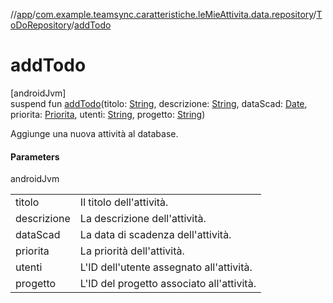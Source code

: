 //[app](../../../index.md)/[com.example.teamsync.caratteristiche.leMieAttivita.data.repository](../index.md)/[ToDoRepository](index.md)/[addTodo](add-todo.md)

# addTodo

[androidJvm]\
suspend fun [addTodo](add-todo.md)(titolo: [String](https://kotlinlang.org/api/latest/jvm/stdlib/kotlin/-string/index.html), descrizione: [String](https://kotlinlang.org/api/latest/jvm/stdlib/kotlin/-string/index.html), dataScad: [Date](https://developer.android.com/reference/kotlin/java/util/Date.html), priorita: [Priorita](../../com.example.teamsync.util/-priorita/index.md), utenti: [String](https://kotlinlang.org/api/latest/jvm/stdlib/kotlin/-string/index.html), progetto: [String](https://kotlinlang.org/api/latest/jvm/stdlib/kotlin/-string/index.html))

Aggiunge una nuova attività al database.

#### Parameters

androidJvm

| | |
|---|---|
| titolo | Il titolo dell'attività. |
| descrizione | La descrizione dell'attività. |
| dataScad | La data di scadenza dell'attività. |
| priorita | La priorità dell'attività. |
| utenti | L'ID dell'utente assegnato all'attività. |
| progetto | L'ID del progetto associato all'attività. |
